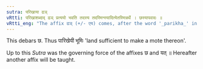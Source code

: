 ```yaml
---
sutra: परिखाया ढञ्
vRtti: परिखाशब्दाद् ढञ् प्रत्ययो भवति तदस्य तदस्मिन्स्यादित्येतस्मिन्नर्थे । छस्यापवादः ॥
vRtti_eng: "The affix ढञ् (+/- एय) comes, after the word '_parikha_' in the above senses of 'this is sufficient for that', and 'this is sufficient therein'."
---
```

This debars छ. Thus पारिखेयी भूमिः 'land sufficient to make a mote thereon'.

Up to this _Sutra_ was the governing force of the affixes छ and यत् ॥ Hereafter another affix will be taught.
